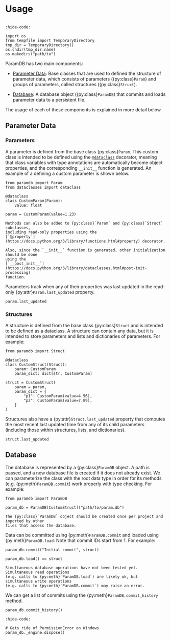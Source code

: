 # Usage

```{py:currentmodule} paramdb

```

<!-- Jupyter Sphinx setup -->

```{jupyter-execute}
:hide-code:

import os
from tempfile import TemporaryDirectory
tmp_dir = TemporaryDirectory()
os.chdir(tmp_dir.name)
os.makedirs("path/to")
```

ParamDB has two main components:

- [Parameter Data](#parameter-data): Base classes that are used to defined the structure
  of parameter data, which consists of parameters ({py:class}`Param`) and groups of
  parameters, called structures ({py:class}`Struct`).

- [Database](#database): A database object ({py:class}`ParamDB`) that commits and loads
  parameter data to a persistent file.

The usage of each of these components is explained in more detail below.

## Parameter Data

### Parameters

A parameter is defined from the base class {py:class}`Param`. This custom class is
intended to be defined using the
[`@dataclass`](https://docs.python.org/3/library/dataclasses.html#dataclasses.dataclass)
decorator, meaning that class variables with type annotations are automatically become
object properties, and the corresponding `__init__` function is generated. An example of
a defining a custom parameter is shown below.

```{jupyter-execute}
from paramdb import Param
from dataclasses import dataclass

@dataclass
class CustomParam(Param):
    value: float

param = CustomParam(value=1.23)
```

```{tip}
Methods can also be added to {py:class}`Param` and {py:class}`Struct` subclasses,
including read-only properties using the
[`@property`](https://docs.python.org/3/library/functions.html#property) decorator.

Also, since the `__init__` function is generated, other initialization should be done
using the
[`__post_init__`](https://docs.python.org/3/library/dataclasses.html#post-init-processing)
function.
```

Parameters track when any of their properties was last updated in the read-only
{py:attr}`Param.last_updated` property.

```{jupyter-execute}
param.last_updated
```

### Structures

A structure is defined from the base class {py:class}`Struct` and is intended
to be defined as a dataclass. A structure can contain any data, but it is intended to
store parameters and lists and dictionaries of parameters. For example:

```{jupyter-execute}
from paramdb import Struct

@dataclass
class CustomStruct(Struct):
    param: CustomParam
    param_dict: dict[str, CustomParam]

struct = CustomStruct(
    param = param,
    param_dict = {
        "p1": CustomParam(value=4.56),
        "p2": CustomParam(value=7.89),
    }
)
```

Structures also have a {py:attr}`Struct.last_updated` property that computes the most
recent last updated time from any of its child parameters (including those within
structures, lists, and dictionaries).

```{jupyter-execute}
struct.last_updated
```

## Database

The database is represented by a {py:class}`ParamDB` object. A path is passed, and a new
database file is created if it does not already exist. We can parameterize the class with
the root data type in order for its methods (e.g. {py:meth}`ParamDB.commit`) work properly
with type checking. For example:

```{jupyter-execute}
from paramdb import ParamDB

param_db = ParamDB[CustomStruct]("path/to/param.db")
```

```{note}
The {py:class}`ParamDB` object should be created once per project and imported by other
files that access the database.
```

Data can be committed using {py:meth}`ParamDB.commit` and loaded using
{py:meth}`ParamDB.load`. Note that commit IDs start from 1. For example:

```{jupyter-execute}
param_db.commit("Initial commit", struct)

param_db.load() == struct
```

```{warning}
Simultaneous database operations have not been tested yet. Simultaneous read operations
(e.g. calls to {py:meth}`ParamDB.load`) are likely ok, but simultaneous write operations
(e.g. calls to {py:meth}`ParamDB.commit`) may raise an error.
```

We can get a list of commits using the {py:meth}`ParamDB.commit_history` method.

```{jupyter-execute}
param_db.commit_history()
```

<!-- Jupyter Sphinx cleanup -->

```{jupyter-execute}
:hide-code:

# Gets ride of PermissionError on Windows
param_db._engine.dispose()
```
